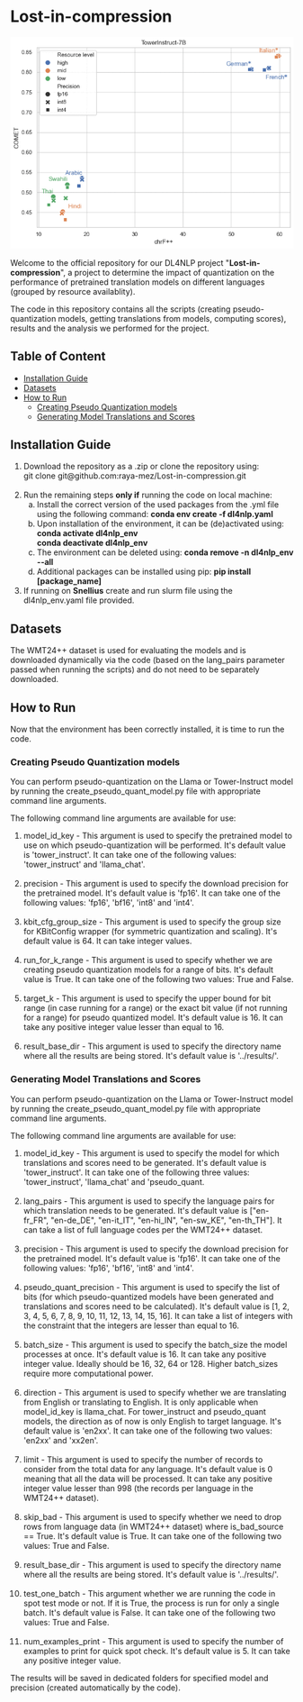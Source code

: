 # Lost-in-compression

![Animation](results/results_gif.gif)

Welcome to the official repository for our DL4NLP project "**Lost-in-compression**", a project to determine the impact of quantization on the performance of pretrained translation models on different languages (grouped by resource availablity).

The code in this repository contains all the scripts (creating pseudo-quantization models, getting translations from models, computing scores), results and the analysis we performed for the project.


## Table of Content
- [Installation Guide](#installation-guide)
- [Datasets](#datasets)
- [How to Run](#how-to-run)
  - [Creating Pseudo Quantization models](#creating-pseudo-quantization-models)
  - [Generating Model Translations and Scores](#generating-model-translations-and-scores)


## Installation Guide
<ol type=1>
<li> Download the repository as a .zip or clone the repository using:
<br>git clone git@github.com:raya-mez/Lost-in-compression.git
</li>
<br>
<li> Run the remaining steps <b>only if</b> running the code on local machine:
<ol type='a'>
<li> Install the correct version of the used packages from the .yml file using the following command:
<b>conda env create -f dl4nlp.yaml</b>
</li>
<li> Upon installation of the environment, it can be (de)activated using:
<b>conda activate dl4nlp_env</b>
<br>
<b>conda deactivate dl4nlp_env</b>
</li>

<li> The environment can be deleted using:
<b>conda remove -n dl4nlp_env --all</b>
</li>

<li> Additional packages can be installed using pip:
<b>pip install [package_name]</b>
</li>
</ol>
<li> If running on <b>Snellius</b> create and run slurm file using the dl4nlp_env.yaml file provided.
</li>
</ol>

## Datasets
The WMT24++ dataset is used for evaluating the models and is downloaded dynamically via the code (based on the lang_pairs parameter passed when running the scripts) and do not need to be separately downloaded.

## How to Run
Now that the environment has been correctly installed, it is time to run the code.

### Creating Pseudo Quantization models

You can perform pseudo-quantization on the Llama or Tower-Instruct model by running the create_pseudo_quant_model.py file with appropriate command line arguments.

The following command line arguments are available for use:

<ol type=1>
  <li> model_id_key - This argument is used to specify the pretrained model to use on which pseudo-quantization will be performed. It's default value is 'tower_instruct'. It can take one of the following values: 'tower_instruct' and 'llama_chat'.</li>
  <br>
  <li> precision - This argument is used to specify the download precision for the pretrained model. It's default value is 'fp16'. It can take one of the following values: 'fp16', 'bf16', 'int8' and 'int4'.</li>
  <br>
  <li> kbit_cfg_group_size - This argument is used to specify the group size for KBitConfig wrapper (for symmetric quantization and scaling). It's default value is 64. It can take integer values.</li>
  <br>
  <li> run_for_k_range - This argument is used to specify whether we are creating pseudo quantization models for a range of bits. It's default value is True. It can take one of the following two values: True and False.</li>
  <br>
  <li> target_k - This argument is used to specify the upper bound for bit range (in case running for a range) or the exact bit value (if not running for a range) for pseudo quantized model. It's default value is 16. It can take any positive integer value lesser than equal to 16.</li>
  <br>
  <li> result_base_dir - This argument is used to specify the directory name where all the results are being stored. It's default value is '../results/'.</li>
</ol>

### Generating Model Translations and Scores

You can perform pseudo-quantization on the Llama or Tower-Instruct model by running the create_pseudo_quant_model.py file with appropriate command line arguments.

The following command line arguments are available for use:

<ol type=1>
<li> model_id_key - This argument is used to specify the model for which translations and scores need to be generated. It's default value is 'tower_instruct'. It can take one of the following three values: 'tower_instruct', 'llama_chat' and 'pseudo_quant.</li>
<br>
<li> lang_pairs - This argument is used to specify the language pairs for which translation needs to be generated. It's default value is ["en-fr_FR", "en-de_DE", "en-it_IT", "en-hi_IN", "en-sw_KE", "en-th_TH"]. It can take a list of full language codes per the WMT24++ dataset.</li>
<br>
<li> precision - This argument is used to specify the download precision for the pretrained model. It's default value is 'fp16'. It can take one of the following values: 'fp16', 'bf16', 'int8' and 'int4'.</li>
<br>
<li> pseudo_quant_precision - This argument is used to specify the list of bits (for which pseudo-quantized models have been generated and translations and scores need to be calculated). It's default value is [1, 2, 3, 4, 5, 6, 7, 8, 9, 10, 11, 12, 13, 14, 15, 16]. It can take a list of integers with the constraint that the integers are lesser than equal to 16.</li>
<br>
<li> batch_size - This argument is used to specify the batch_size the model processes at once. It's default value is 16. It can take any positive integer value. Ideally should be 16, 32, 64 or 128. Higher batch_sizes require more computational power.</li>
<br>
<li> direction - This argument is used to specify whether we are translating from English or translating to English. It is only applicable when model_id_key is llama_chat. For tower_instruct and pseudo_quant models, the direction as of now is only English to target language. It's default value is 'en2xx'. It can take one of the following two values: 'en2xx' and 'xx2en'.</li>
<br>
<li> limit - This argument is used to specify the number of records to consider from the total data for any language. It's default value is 0 meaning that all the data will be processed. It can take any positive integer value lesser than 998 (the records per language in the WMT24++ dataset).</li>
<br>
<li> skip_bad - This argument is used to specify whether we need to drop rows from language data (in WMT24++ dataset) where is_bad_source == True. It's default value is True. It can take one of the following two values: True and False.</li>
<br>
<li> result_base_dir - This argument is used to specify the directory name where all the results are being stored. It's default value is '../results/'.</li>
<br>
<li> test_one_batch - This argument whether we are running the code in spot test mode or not. If it is True, the process is run for only a single batch. It's default value is False. It can take one of the following two values: True and False.</li>
<br>
<li> num_examples_print - This argument is used to specify the number of examples to print for quick spot check. It's default value is 5. It can take any positive integer value.</li>
</ol>

The results will be saved in dedicated folders for specified model and precision (created automatically by the code).
